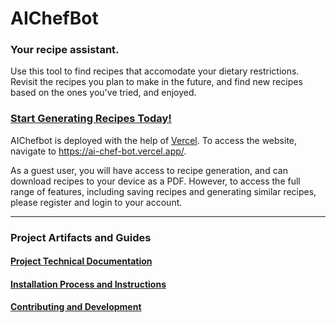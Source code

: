 # AIChefBot

### Your recipe assistant.

Use this tool to find recipes that accomodate your dietary restrictions. Revisit the recipes you plan to make in the future, and find new recipes based on the ones you've tried, and enjoyed.

### [Start Generating Recipes Today!](https://ai-chef-bot.vercel.app/)

AIChefbot is deployed with the help of [Vercel](https://vercel.com/).
To access the website, navigate to https://ai-chef-bot.vercel.app/.

As a guest user, you will have access to recipe generation, and can download recipes to your device as a PDF.
However, to access the full range of features, including saving recipes and generating similar recipes, please register and login to your account.
<hr>

### Project Artifacts and Guides

#### [Project Technical Documentation](./Technical-Document.md)

#### [Installation Process and Instructions](./Installation.md)

#### [Contributing and Development](./Contributing.md)
